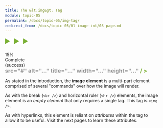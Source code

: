 ```yaml
---
title: The &lt;img&gt; Tag
module: topic-05
permalink: /docs/topic-05/img-tag/
redirect_from: /docs/topic-05/01-image-int/03-page.md
---
```


<img src="./../../../img/arrow-divider.svg" style="width: 75px; border: none; margin: 0px 0 20px 0" />


<div class="panel panel-success">
  <div class="progress" style="margin-bottom: 0; border-bottom-left-radius: 0; border-bottom-right-radius: 0;">
    <div class="progress-bar progress-bar-success progress-bar-striped" role="progressbar" aria-valuenow="15" aria-valuemin="0" aria-valuemax="100" style="width: 15%">
      <span class="sr-only">15% Complete (success)</span>
    </div>
  </div>
  <div class="panel-body">
    <p style="font-size: large; margin: 0;"><span style="color: #79AF33; font-weight: bold;"><img</span> <span style="color: #999">src="#" alt="..." title="..." width="..." height="..."</span> <span style="color: #79AF33; font-weight: bold;">/ ></span></p>
  </div>
</div>


As stated in the introduction, the **image element** is a multi-part element comprised of several "commands" over how the image will render.

As with the break (`<br />`) and horizontal ruler (`<hr />`) elements, the image element is an _empty element_ that only requires a single tag. This tag is `<img />`.

As with hyperlinks, this element is reliant on _attributes_ within the tag to allow it to be useful. Visit the next pages to learn these attributes.

